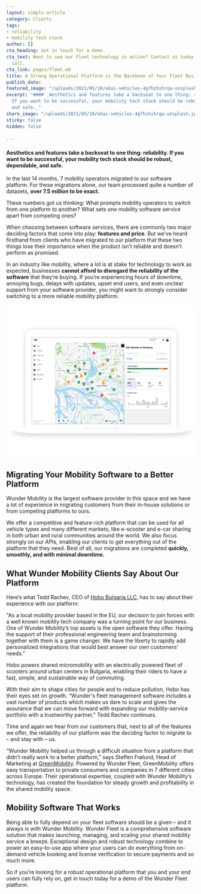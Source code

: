 ```yaml
---
layout: simple-article
category: Clients
tags:
- reliability
- mobility tech stack
author: []
cta_heading: Get in touch for a demo
cta_text: Want to see our Fleet technology in action? Contact us today to set up a
  call.
cta_link: pages/fleet.md
title: A Strong Operational Platform is the Backbone of Your Fleet Business
publish_date: 
featured_image: "/uploads/2021/05/10/okai-vehicles-4g7hzhihrqa-unsplash.jpg"
excerpt: "#### _Aesthetics and features take a backseat to one thing: reliability.
  If you want to be successful, your mobility tech stack should be robust, dependable,
  and safe._"
share_image: "/uploads/2021/05/10/okai-vehicles-4g7hzhihrqa-unsplash.jpg"
sticky: false
hidden: false

---
```

#### Aesthetics and features take a backseat to one thing: reliability. If you want to be successful, your mobility tech stack should be robust, dependable, and safe.

In the last 14 months, 7 mobility operators migrated to our software platform. For these migrations alone, our team processed quite a number of datasets, **over 7.5 million to be exact.**

These numbers got us thinking: What prompts mobility operators to switch from one platform to another? What sets one mobility software service apart from competing ones?

When choosing between software services, there are commonly two major deciding factors that come into play: **features and price**. But we’ve heard firsthand from clients who have migrated to our platform that these two things lose their importance when the product isn’t reliable and doesn’t perform as promised.

In an industry like mobility, where a lot is at stake for technology to work as expected, businesses **cannot afford to disregard the reliability of the software** that they’re buying. If you’re experiencing hours of downtime, annoying bugs, delays with updates, upset end users, and even unclear support from your software provider, you might want to strongly consider switching to a more reliable mobility platform.

![The Wunder Mobility platform is feature-rich and reliable.](/uploads/2021/05/07/mockup_fleet_backend-2x.png)

## Migrating Your Mobility Software to a Better Platform

Wunder Mobility is the largest software provider in this space and we have a lot of experience in migrating customers from their in-house solutions or from competing platforms to ours.

We offer a competitive and feature-rich platform that can be used for all vehicle types and many different markets, like e-scooter and e-car sharing in both urban and rural communities around the world. We also focus strongly on our APIs, enabling our clients to get everything out of the platform that they need. Best of all, our migrations are completed **quickly, smoothly, and with minimal downtime.**

## What Wunder Mobility Clients Say About Our Platform

Here’s what Tedd Rachev, CEO of [Hobo Bulgaria LLC](https://www.hobo.bg/), has to say about their experience with our platform:

"As a local mobility provider based in the EU, our decision to join forces with a well known mobility tech company was a turning point for our business. One of Wunder Mobility’s top assets is the open software they offer. Having the support of their professional engineering team and brainstorming together with them is a game changer. We have the liberty to rapidly add personalized integrations that would best answer our own customers' needs.”

Hobo powers shared micromobility with an electrically powered fleet of scooters around urban centers in Bulgaria, enabling their riders to have a fast, simple, and sustainable way of commuting.

With their aim to shape cities for people and to reduce pollution, Hobo has their eyes set on growth. “Wunder's fleet management software includes a vast number of products which makes us dare to scale and gives the assurance that we can move forward with expanding our mobility-service portfolio with a trustworthy partner," Tedd Rachev continues.

Time and again we hear from our customers that, next to all of the features we offer, the reliability of our platform was the deciding factor to migrate to – and stay with – us.

“Wunder Mobility helped us through a difficult situation from a platform that didn’t really work to a better platform,” says Steffen Frølund, Head of Marketing at [GreenMobility](https://www.greenmobility.com/dk/da/). Powered by Wunder Fleet, GreenMobility offers easy transportation to private consumers and companies in 7 different cities across Europe. Their operational expertise, coupled with Wunder Mobility’s technology, has created the foundation for steady growth and profitability in the shared mobility space.

## Mobility Software That Works

Being able to fully depend on your fleet software should be a given – and it always is with Wunder Mobility. Wunder Fleet is a comprehensive software solution that makes launching, managing, and scaling your shared mobility service a breeze. Exceptional design and robust technology combine to power an easy-to-use app where your users can do everything from on-demand vehicle booking and license verification to secure payments and so much more.

So if you’re looking for a robust operational platform that you and your end users can fully rely on, get in touch today for a demo of the Wunder Fleet platform.